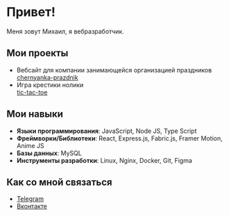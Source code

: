 #  Привет! 

Меня зовут Михаил, я вебразработчик.


##  Мои проекты
-  Вебсайт для компании занимающейся организацией праздников  
 [chernyanka-prazdnik](https://chernyanka-prazdnik.ru)
- Игра крестики нолики  
  [tic-tac-toe](http://horhe-delvega.ru/)

##  Мои навыки

- **Языки программирования**:  JavaScript, Node JS, Type Script
- **Фреймворки/Библиотеки**: React, Express.js, Fabric.js, Framer Motion, Anime JS
- **Базы данных**: MySQL
- **Инструменты разработки**: Linux, Nginx, Docker, Git, Figma

##  Как со мной связаться

- [Telegram](https://t.me/Mik_Shcherbakov)
- [Вконтакте](https://vk.com/mikhail.scherbakov)
